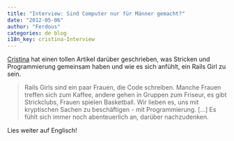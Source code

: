 ```yaml
---
title: "Interview: Sind Computer nur für Männer gemacht?"
date: "2012-05-06"
author: "Ferdous"
categories: de blog
i18n_key: cristina-Interview
---
```


[Cristina](http://twitter.com/crissantamarina) hat einen tollen Artikel darüber geschrieben, was Stricken und Programmierung gemeinsam haben und wie es sich anfühlt, ein Rails Girl zu sein.

> Rails Girls sind ein paar Frauen, die Code schreiben. Manche Frauen treffen sich zum Kaffee, andere gehen in Gruppen zum Friseur, es gibt Strickclubs, Frauen spielen Basketball. Wir lieben es, uns mit kryptischen Sachen zu beschäftigen - mit Programmierung. \[...\] Es fühlt sich immer noch abenteuerlich an, darüber nachzudenken.

Lies weiter auf Englisch!
